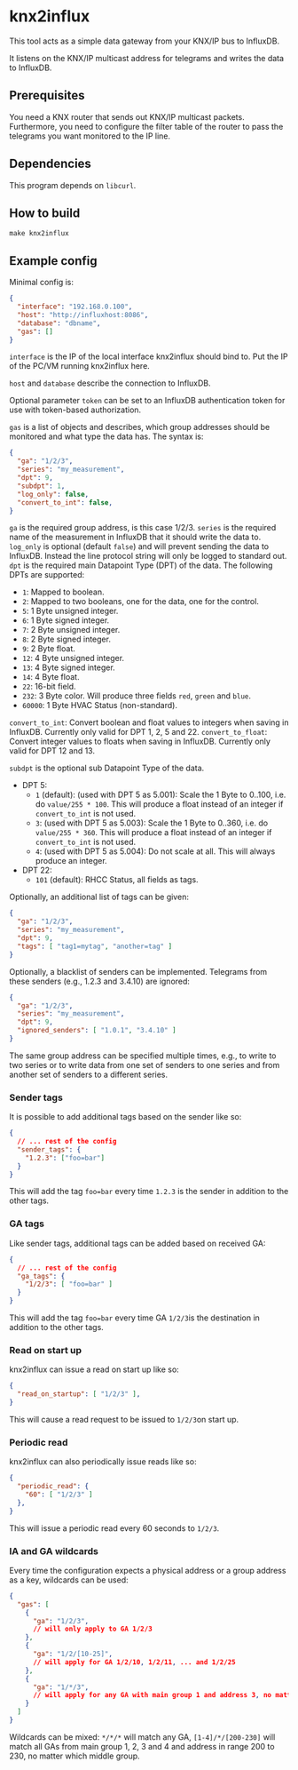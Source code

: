 # knx2influx

This tool acts as a simple data gateway from your KNX/IP bus to InfluxDB.

It listens on the KNX/IP multicast address for telegrams and writes the data to InfluxDB.

## Prerequisites

You need a KNX router that sends out KNX/IP multicast packets. Furthermore, you need to configure the filter table of the router to pass the telegrams you want monitored to the IP line.

## Dependencies

This program depends on `libcurl`.

## How to build

`make knx2influx`

## Example config

Minimal config is:

```json
{
  "interface": "192.168.0.100",
  "host": "http://influxhost:8086",
  "database": "dbname",
  "gas": []
}
```

`interface` is the IP of the local interface knx2influx should bind to. Put the IP of the PC/VM running knx2influx here.

`host` and `database` describe the connection to InfluxDB.

Optional parameter `token` can be set to an InfluxDB authentication token for use with token-based authorization.

`gas` is a list of objects and describes, which group addresses should be monitored and what type the data has. The syntax is:

```json
{
  "ga": "1/2/3",
  "series": "my_measurement",
  "dpt": 9,
  "subdpt": 1,
  "log_only": false,
  "convert_to_int": false,
}
```

`ga` is the required group address, is this case 1/2/3.
`series` is the required name of the measurement in InfluxDB that it should write the data to.
`log_only` is optional (default `false`) and will prevent sending the data to InfluxDB. Instead the line protocol string will only be logged to standard out.
`dpt` is the required main Datapoint Type (DPT) of the data. The following DPTs are supported:
* `1`: Mapped to boolean.
* `2`: Mapped to two booleans, one for the data, one for the control.
* `5`: 1 Byte unsigned integer.
* `6`: 1 Byte signed integer.
* `7`: 2 Byte unsigned integer.
* `8`: 2 Byte signed integer.
* `9`: 2 Byte float.
* `12`: 4 Byte unsigned integer.
* `13`: 4 Byte signed integer.
* `14`: 4 Byte float.
* `22`: 16-bit field.
* `232`: 3 Byte color. Will produce three fields `red`, `green` and `blue`.
* `60000`: 1 Byte HVAC Status (non-standard).

`convert_to_int`: Convert boolean and float values to integers when saving in InfluxDB. Currently only valid for DPT 1, 2, 5 and 22.
`convert_to_float`: Convert integer values to floats when saving in InfluxDB. Currently only valid for DPT 12 and 13.

`subdpt` is the optional sub Datapoint Type of the data.
* DPT 5:
  * `1` (default): (used with DPT 5 as 5.001): Scale the 1 Byte to 0..100, i.e. do `value/255 * 100`. This will produce a float instead of an integer if `convert_to_int` is not used.
  * `3`: (used with DPT 5 as 5.003): Scale the 1 Byte to 0..360, i.e. do `value/255 * 360`. This will produce a float instead of an integer if `convert_to_int` is not used.
  * `4`: (used with DPT 5 as 5.004): Do not scale at all. This will always produce an integer.
* DPT 22:
  * `101` (default): RHCC Status, all fields as tags.

Optionally, an additional list of tags can be given:

```json
{
  "ga": "1/2/3",
  "series": "my_measurement",
  "dpt": 9,
  "tags": [ "tag1=mytag", "another=tag" ]
}
```

Optionally, a blacklist of senders can be implemented. Telegrams from these senders (e.g., 1.2.3 and 3.4.10) are ignored:

```json
{
  "ga": "1/2/3",
  "series": "my_measurement",
  "dpt": 9,
  "ignored_senders": [ "1.0.1", "3.4.10" ]
}
```

The same group address can be specified multiple times, e.g., to write to two series or to write data from one set of senders to one series and from another set of senders to a different series.

### Sender tags

It is possible to add additional tags based on the sender like so:

```json
{
  // ... rest of the config
  "sender_tags": {
    "1.2.3": ["foo=bar"]
  }
}
```

This will add the tag `foo=bar` every time `1.2.3` is the sender in addition to the other tags.

### GA tags

Like sender tags, additional tags can be added based on received GA:

```json
{
  // ... rest of the config
  "ga_tags": {
    "1/2/3": [ "foo=bar" ]
  }
}
```

This will add the tag `foo=bar` every time GA `1/2/3`is the destination in addition to the other tags.

### Read on start up

knx2influx can issue a read on start up like so:

```json
{
  "read_on_startup": [ "1/2/3" ],
}
```

This will cause a read request to be issued to `1/2/3`on start up.

### Periodic read

knx2influx can also periodically issue reads like so:

```json
{
  "periodic_read": {
    "60": [ "1/2/3" ]
  },
}
```

This will issue a periodic read every 60 seconds to `1/2/3`.

### IA and GA wildcards

Every time the configuration expects a physical address or a group address as a key, wildcards can be used:

```json
{
  "gas": [
    {
      "ga": "1/2/3",
      // will only apply to GA 1/2/3
    },
    {
      "ga": "1/2/[10-25]",
      // will apply for GA 1/2/10, 1/2/11, ... and 1/2/25
    },
    {
      "ga": "1/*/3",
      // will apply for any GA with main group 1 and address 3, no matter which middle group
    }
  ]
}
```

Wildcards can be mixed: `*/*/*` will match any GA, `[1-4]/*/[200-230]` will match all GAs from main group 1, 2, 3 and 4 and address in range 200 to 230, no matter which middle group.

